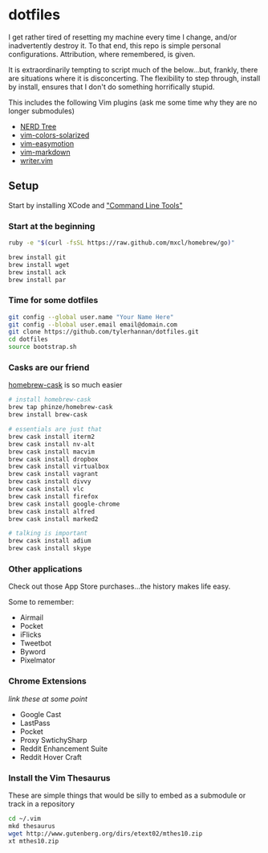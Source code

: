 dotfiles
========
I get rather tired of resetting my machine every time I change, and/or inadvertently destroy it.  To that end, this repo is simple personal configurations.  Attribution, where remembered, is given.

It is extraordinarily tempting to script much of the below...but, frankly, there are situations where it is disconcerting.  The flexibility to step through, install by install, ensures that I don't do something horrifically stupid.

This includes the following Vim plugins (ask me some time why they are no longer submodules)
* [NERD Tree](https://github.com/scrooloose/nerdtree)
* [vim-colors-solarized](https://github.com/altercation/vim-colors-solarized)
* [vim-easymotion](https://github.com/Lokaltog/vim-easymotion)
* [vim-markdown](https://github.com/plasticboy/vim-markdown)
* [writer.vim](https://github.com/dsanson/writer.vim)

Setup
-----

Start by installing XCode and ["Command Line Tools"](http://railsapps.github.io/xcode-command-line-tools.html)

### Start at the beginning

```sh
ruby -e "$(curl -fsSL https://raw.github.com/mxcl/homebrew/go)"

brew install git
brew install wget
brew install ack
brew install par
```

### Time for some dotfiles

```sh
git config --global user.name "Your Name Here"
git config --blobal user.email email@domain.com
git clone https://github.com/tylerhannan/dotfiles.git
cd dotfiles
source bootstrap.sh
```

### Casks are our friend

[homebrew-cask](https://github.com/phinze/homebrew-cask) is so much easier

```sh
# install homebrew-cask
brew tap phinze/homebrew-cask
brew install brew-cask

# essentials are just that
brew cask install iterm2
brew cask install nv-alt
brew cask install macvim
brew cask install dropbox
brew cask install virtualbox
brew cask install vagrant
brew cask install divvy
brew cask install vlc
brew cask install firefox
brew cask install google-chrome
brew cask install alfred
brew cask install marked2

# talking is important
brew cask install adium
brew cask install skype
```

### Other applications
Check out those App Store purchases...the history makes life easy.

Some to remember:
* Airmail
* Pocket
* iFlicks
* Tweetbot
* Byword
* Pixelmator

### Chrome Extensions
*link these at some point*

* Google Cast
* LastPass
* Pocket
* Proxy SwtichySharp
* Reddit Enhancement Suite
* Reddit Hover Craft

### Install the Vim Thesaurus

These are simple things that would be silly to embed as a submodule or track in a repository 

```sh
cd ~/.vim
mkd thesaurus
wget http://www.gutenberg.org/dirs/etext02/mthes10.zip
xt mthes10.zip
```